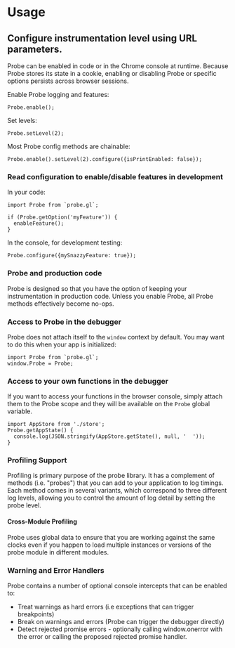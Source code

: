 # Usage

## Configure instrumentation level using URL parameters.

Probe can be enabled in code or in the Chrome console at runtime. Because Probe
stores its state in a cookie, enabling or disabling Probe or specific options
persists across browser sessions.

Enable Probe logging and features:
```
Probe.enable();
```

Set levels:
```
Probe.setLevel(2);
```

Most Probe config methods are chainable:
```
Probe.enable().setLevel(2).configure({isPrintEnabled: false});
```

### Read configuration to enable/disable features in development

In your code:
```
import Probe from `probe.gl`;

if (Probe.getOption('myFeature')) {
  enableFeature();
}
```

In the console, for development testing:
```
Probe.configure({mySnazzyFeature: true});
```

### Probe and production code

Probe is designed so that you have the option of keeping your instrumentation
in production code. Unless you enable Probe, all Probe methods effectively
become no-ops.

### Access to Probe in the debugger

Probe does not attach itself to the `window` context by default. You may want to
do this when your app is initialized:

```
import Probe from `probe.gl`;
window.Probe = Probe;
```

### Access to your own functions in the debugger

If you want to access your functions in the browser console, simply attach
them to the Probe scope and they will be available on the `Probe` global
variable.

```
import AppStore from './store';
Probe.getAppState() {
  console.log(JSON.stringify(AppStore.getState(), null, '  '));
}
```

### Profiling Support

Profiling is primary purpose of the probe library. It has a complement of
methods (i.e. "probes") that you can add to your application to log
timings. Each method comes in several variants, which correspond to three
different log levels, allowing you to control the amount of log detail
by setting the probe level.


#### Cross-Module Profiling

Probe uses global data to ensure that you are working
against the same clocks even if you happen to load multiple instances
or versions of the probe module in different modules.


### Warning and Error Handlers

Probe contains a number of optional console intercepts that can be
enabled to:
* Treat warnings as hard errors (i.e exceptions that can trigger breakpoints)
* Break on warnings and errors (Probe can trigger the debugger directly)
* Detect rejected promise errors - optionally
  calling window.onerror with the error or calling the proposed
  rejected promise handler.
